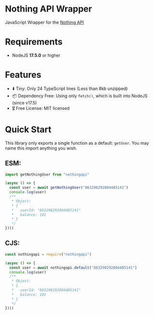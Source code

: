 # Nothing API Wrapper
JavaScript Wrapper for the [Nothing API](https://nothingapi.crypticcode.org/docs#/)

# Requirements
- NodeJS **17.5.0** or higher

# Features
- ⬇️ Tiny: Only 24 TypeScript lines (Less than 8kb unzipped)
- 📦 Dependency Free: Using only `fetch()`, which is built into NodeJS (since v17.5)
- 🎖️ Free License: MIT licensed

# Quick Start
This library only exports a single function as a default: `getUser`. You may name this import anything you wish.

## ESM:
```js
import getNothingUser from "nothingapi"

(async () => {
  const user = await getNothingUser("863298292804485141")
  console.log(user)
  /**
   * Object:
   * {
   *   userId: "863298292804485141"
   *   balance: 101
   * }
   */
})()
```

## CJS:
```js
const nothingapi = require("nothingapi")

(async () => {
  const user = await nothingapi.default("863298292804485141")
  console.log(user)
  /**
   * Object:
   * {
   *   userId: "863298292804485141"
   *   balance: 101
   * }
   */
})()
```

